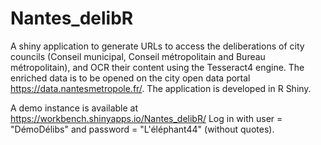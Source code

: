 # Nantes_delibR
A shiny application to generate URLs to access the deliberations of city councils (Conseil municipal, Conseil métropolitain and Bureau métropolitain), and OCR their content using the Tesseract4 engine. The enriched data is to be opened on the city open data portal https://data.nantesmetropole.fr/.
The application is developed in R Shiny.

A demo instance is available at https://workbench.shinyapps.io/Nantes_delibR/ 
Log in with user = "DémoDélibs" and password = "L'éléphant44" (without quotes).
 
